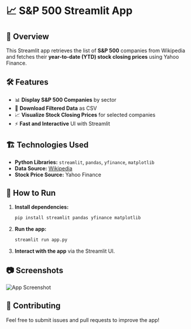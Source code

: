 # 📈 S&P 500 Streamlit App

## 🌟 Overview
This Streamlit app retrieves the list of **S&P 500** companies from Wikipedia and fetches their **year-to-date (YTD) stock closing prices** using Yahoo Finance.

## 🛠️ Features
- 📊 **Display S&P 500 Companies** by sector
- 🔽 **Download Filtered Data** as CSV
- 📈 **Visualize Stock Closing Prices** for selected companies
- ⚡ **Fast and Interactive** UI with Streamlit

## 🏗️ Technologies Used
- **Python Libraries:** `streamlit`, `pandas`, `yfinance`, `matplotlib`
- **Data Source:** [Wikipedia](https://en.wikipedia.org/wiki/List_of_S%26P_500_companies)
- **Stock Price Source:** Yahoo Finance

## 🚀 How to Run
1. **Install dependencies:**
   ```sh
   pip install streamlit pandas yfinance matplotlib
   ```
2. **Run the app:**
   ```sh
   streamlit run app.py
   ```
3. **Interact with the app** via the Streamlit UI.

## 📷 Screenshots
![App Screenshot](https://via.placeholder.com/800x400.png?text=S%26P+500+Streamlit+App)

## 🤝 Contributing
Feel free to submit issues and pull requests to improve the app!



